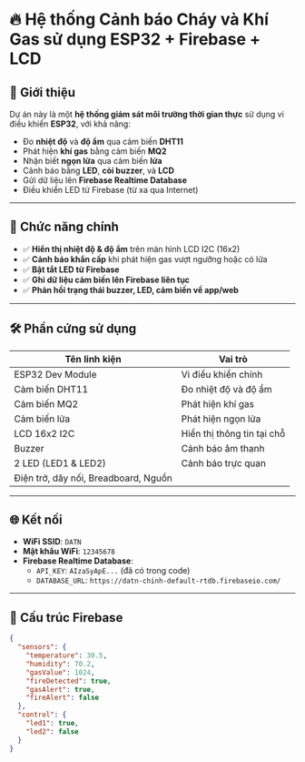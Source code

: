 # 🔥 Hệ thống Cảnh báo Cháy và Khí Gas sử dụng ESP32 + Firebase + LCD

## 📌 Giới thiệu

Dự án này là một **hệ thống giám sát môi trường thời gian thực** sử dụng vi điều khiển **ESP32**, với khả năng:

- Đo **nhiệt độ** và **độ ẩm** qua cảm biến **DHT11**  
- Phát hiện **khí gas** bằng cảm biến **MQ2**
- Nhận biết **ngọn lửa** qua cảm biến **lửa**
- Cảnh báo bằng **LED**, **còi buzzer**, và **LCD**
- Gửi dữ liệu lên **Firebase Realtime Database**
- Điều khiển LED từ Firebase (từ xa qua Internet)

---

## 🧠 Chức năng chính

- ✅ **Hiển thị nhiệt độ & độ ẩm** trên màn hình LCD I2C (16x2)
- ✅ **Cảnh báo khẩn cấp** khi phát hiện gas vượt ngưỡng hoặc có lửa
- ✅ **Bật tắt LED từ Firebase**
- ✅ **Ghi dữ liệu cảm biến lên Firebase liên tục**
- ✅ **Phản hồi trạng thái buzzer, LED, cảm biến về app/web**

---

## 🛠️ Phần cứng sử dụng

| Tên linh kiện         | Vai trò                        |
|------------------------|--------------------------------|
| ESP32 Dev Module       | Vi điều khiển chính             |
| Cảm biến DHT11         | Đo nhiệt độ và độ ẩm           |
| Cảm biến MQ2           | Phát hiện khí gas              |
| Cảm biến lửa           | Phát hiện ngọn lửa             |
| LCD 16x2 I2C           | Hiển thị thông tin tại chỗ     |
| Buzzer                 | Cảnh báo âm thanh              |
| 2 LED (LED1 & LED2)    | Cảnh báo trực quan             |
| Điện trở, dây nối, Breadboard, Nguồn |

---

## 🌐 Kết nối

- **WiFi SSID**: `DATN`  
- **Mật khẩu WiFi**: `12345678`
- **Firebase Realtime Database**:
  - `API_KEY`: `AIzaSyApE...` (đã có trong code)
  - `DATABASE_URL`: `https://datn-chinh-default-rtdb.firebaseio.com/`

---

## 🧩 Cấu trúc Firebase

```json
{
  "sensors": {
    "temperature": 30.5,
    "humidity": 70.2,
    "gasValue": 1024,
    "fireDetected": true,
    "gasAlert": true,
    "fireAlert": false
  },
  "control": {
    "led1": true,
    "led2": false
  }
}

